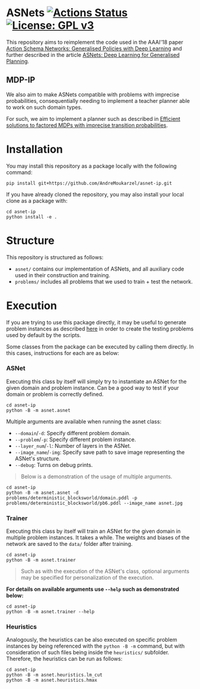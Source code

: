# ASNets [![Actions Status](https://github.com/AndreMoukarzel/asnet-ip/workflows/build/badge.svg)](https://github.com/AndreMoukarzel/asnet-ip/actions) [![License: GPL v3](https://img.shields.io/badge/License-GPLv3-blue.svg)](https://www.gnu.org/licenses/gpl-3.0)


This repository aims to reimplement the code used in the AAAI'18 paper
[Action Schema Networks: Generalised Policies with Deep Learning](https://arxiv.org/abs/1709.04271) 
and further described in the article
[ASNets: Deep Learning for Generalised Planning](https://arxiv.org/abs/1908.01362).

## MDP-IP

We also aim to make ASNets compatible with problems with imprecise probabilities,
consequentially needing to implement a teacher planner able to work on such
domain types.

For such, we aim to implement a planner such as described in
[Efficient solutions to factored MDPs with imprecise transition probabilities](https://www.sciencedirect.com/science/article/pii/S0004370211000026).

# Installation

You may install this repository as a package locally with the following command:
```Shell
pip install git+https://github.com/AndreMoukarzel/asnet-ip.git
```

If you have already cloned the repository, you may also install your local clone as a package with:
```Shell
cd asnet-ip
python install -e .
```

# Structure

This repository is structured as follows:

- `asnet/` contains our implementation of ASNets, and all auxiliary code used in their construction and training.
- `problems/` includes all problems that we used to train + test the network.


# Execution

If you are trying to use this package directly, it may be useful to generate problem instances as described [here](https://github.com/AndreMoukarzel/asnet-ip/blob/main/problems/PROBLEMS.md) 
in order to create the testing problems used by default by the scripts.

Some classes from the package can be executed by calling them directly. In this cases, instructions for each are as below:


### ASNet

Executing this class by itself will simply try to instantiate an ASNet for the given domain and problem instance. Can
be a good way to test if your domain or problem is correctly defined.

```Shell
cd asnet-ip
python -B -m asnet.asnet
```

Multiple arguments are available when running the asnet class:
- `--domain`/`-d`: Specify different problem domain.
- `--problem`/`-p`: Specify different problem instance.
- `--layer_num`/`-l`: Number of layers in the ASNet.
- `--image_name`/`-img`: Specify save path to save image representing the ASNet's structure.
- `--debug`: Turns on debug prints.
>Below is a demonstration of the usage of multiple arguments.

```Shell
cd asnet-ip
python -B -m asnet.asnet -d problems/deterministic_blocksworld/domain.pddl -p problems/deterministic_blocksworld/pb6.pddl --image_name asnet.jpg
```

### Trainer

Executing this class by itself will train an ASNet for the given domain in multiple problem instances. It takes a while.
The weights and biases of the network are saved to the `data/` folder after training.

```Shell
cd asnet-ip
python -B -m asnet.trainer
```
>Such as with the execution of the ASNet's class, optional arguments may be specified for personalization of the
execution.

**For details on available arguments use `--help` such as demonstrated below:**
```Shell
cd asnet-ip
python -B -m asnet.trainer --help
```


### Heuristics

Analogously, the heuristics can be also executed on specific problem instances by being referenced with the
`python -B -m` command, but with consideration of such files being inside the `heuristics/` subfolder.
Therefore, the heuristics can be run as follows:

```Shell
cd asnet-ip
python -B -m asnet.heuristics.lm_cut
python -B -m asnet.heuristics.hmax
```